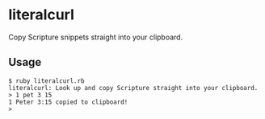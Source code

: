 # literalcurl

Copy Scripture snippets straight into your clipboard.

## Usage

```
$ ruby literalcurl.rb
literalcurl: Look up and copy Scripture straight into your clipboard.
> 1 pet 3 15
1 Peter 3:15 copied to clipboard!
>
```
